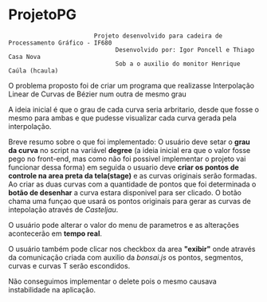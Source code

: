 # ProjetoPG
                            Projeto desenvolvido para cadeira de Processamento Gráfico - IF680
                                  Desenvolvido por: Igor Poncell e Thiago Casa Nova
                                  Sob a o auxilio do monitor Henrique Caúla (hcaula)
                            

   O problema proposto foi de criar um programa que realizasse Interpolação Linear de Curvas de Bézier num outra de mesmo grau

  A ideia inicial é que o grau de cada curva seria arbritario, desde que fosse o mesmo para ambas e que pudesse visualizar cada curva
gerada pela interpolação.

  Breve resumo sobre o que foi implementado:
O usuário deve setar o **grau da curva** no script na variável **degree** (a ideia inicial era que o valor fosse pego no front-end, mas como
não foi possivel implementar o projeto vai funcionar dessa forma) em seguida o usuario deve **criar os pontos de controle na area preta da tela(stage)** e as curvas originais serão formadas. Ao criar as duas curvas com a quantidade de pontos que foi determinada o **botão de desenhar** a curva estara disponivel para ser clicado. O botão chama uma funçao que usará os pontos originais para gerar as curvas de intepolação através de *Casteljau*.

O usuário pode alterar o valor do menu de parametros e as alterações acontecerão em **tempo real**.

O usuário também pode clicar nos checkbox da area **"exibir"** onde através da comunicação criada com auxilio da *bonsai.js* os pontos, segmentos, curvas e curvas T serão escondidos.

Não conseguimos implementar o delete pois o mesmo causava instabilidade na aplicação.

